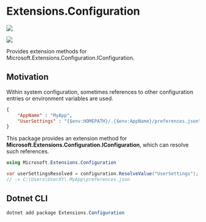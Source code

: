 # Extensions.Configuration

[![](https://github.com/JanDonnermayer/Extensions.Configuration/workflows/UnitTests/badge.svg)](
https://github.com/JanDonnermayer/Extensions.Configuration/actions)

[![](https://img.shields.io/badge/nuget-v0.0.1-blue.svg)](
https://www.nuget.org/packages/Extensions.Configuration/)

Provides extension methods for Microsoft.Extensions.Configuration.IConfiguration.

## Motivation

Within system configuration, sometimes references to other configuration entries or environment variables are used.

```json
{
    "AppName" : "MyApp",
    "UserSettings" : "{$env:HOMEPATH}/.{$env:AppName}/preferences.json"
}
```

This package provides an extension method for **Microsoft.Extensions.Configuration.IConfiguration**,
which can resolve such references.

```csharp
using Microsoft.Extensions.Configuration

var userSettingsResolved = configuration.ResolveValue("UserSettings");
// -> C:\Users\UserXY\.MyApp\preferences.json
```

## Dotnet CLI

```powershell
dotnet add package Extensions.Configuration
```